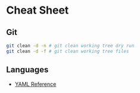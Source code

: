 # Cheat Sheet

## Git

```bash
git clean -d -n # git clean working tree dry run
git clean -d -f # git clean working tree files
```

## Languages

- [YAML Reference](https://yaml.org/refcard.html)
